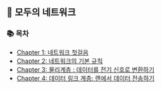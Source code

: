 ## 🚀 모두의 네트워크

### 📚 목차

- [Chapter 1: 네트워크 첫걸음](https://github.com/minjamie/Reading_Books_Record/blob/main/%EB%AA%A8%EB%93%9C%EC%9D%98%20%EB%84%A4%ED%8A%B8%EC%9B%8C%ED%81%AC/1.%EB%84%A4%ED%8A%B8%EC%9B%8C%ED%81%AC%EC%9D%98%20%EA%B5%AC%EC%A1%B0/README.MD)
- [Chapter 2: 네트워크의 기본 규칙](https://github.com/minjamie/Reading_Books_Record/blob/main/%EB%AA%A8%EB%93%9C%EC%9D%98%20%EB%84%A4%ED%8A%B8%EC%9B%8C%ED%81%AC/2.%EB%84%A4%ED%8A%B8%EC%9B%8C%ED%81%AC%EC%9D%98%20%EA%B8%B0%EB%B3%B8%20%EA%B7%9C%EC%B9%99/README.MD)
- [Chapter 3: 물리계층 : 데이터를 전기 신호로 변환하기](https://github.com/minjamie/Reading_Books_Record/blob/main/%EB%AA%A8%EB%93%9C%EC%9D%98%20%EB%84%A4%ED%8A%B8%EC%9B%8C%ED%81%AC/3.%EB%AC%BC%EB%A6%AC%EA%B3%84%EC%B8%B5:%20%EB%8D%B0%EC%9D%B4%ED%84%B0%EB%A5%BC%20%EC%A0%84%EA%B8%B0%EC%8B%A0%ED%98%B8%EB%A1%9C%20%EB%B3%80%ED%99%98%ED%95%98%EA%B8%B0/README.MD)
- [Chapter 4: 데이터 링크 계층: 랜에서 데이터 전송하기]()
